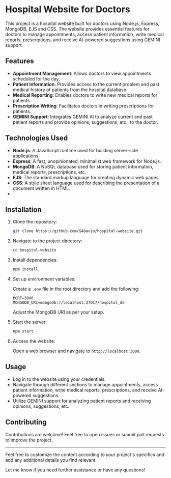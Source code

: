 

# Hospital Website for Doctors

This project is a hospital website built for doctors using Node.js, Express, MongoDB, EJS and CSS. The website provides essential features for doctors to manage appointments, access patient information, write medical reports, prescriptions, and receive AI-powered suggestions using GEMINI support.

## Features

- **Appointment Management**: Allows doctors to view appointments scheduled for the day.
- **Patient Information**: Provides access to the current problem and past medical history of patients from the hospital database.
- **Medical Reporting**: Enables doctors to write new medical reports for patients.
- **Prescription Writing**: Facilitates doctors in writing prescriptions for patients.
- **GEMINI Support**: Integrates GEMINI AI to analyze current and past patient reports and provide opinions, suggestions, etc., to the doctor.

## Technologies Used

- **Node.js**: A JavaScript runtime used for building server-side applications.
- **Express**: A fast, unopinionated, minimalist web framework for Node.js.
- **MongoDB**: A NoSQL database used for storing patient information, medical reports, prescriptions, etc.
- **EJS**: The standard markup language for creating dynamic web pages.
- **CSS**: A style sheet language used for describing the presentation of a document written in HTML.
- 

## Installation

1. Clone the repository:

   ```bash
   git clone https://github.com/S48avio/hospital-website.git
   ```

2. Navigate to the project directory:

   ```bash
   cd hospital-website
   ```

3. Install dependencies:

   ```bash
   npm install
   ```

4. Set up environment variables:

   Create a `.env` file in the root directory and add the following:

   ```
   PORT=3000
   MONGODB_URI=mongodb://localhost:27017/hospital_db
   ```

   Adjust the MongoDB URI as per your setup.

5. Start the server:

   ```bash
   npm start
   ```

6. Access the website:

   Open a web browser and navigate to `http://localhost:3000`.

## Usage

- Log in to the website using your credentials.
- Navigate through different sections to manage appointments, access patient information, write medical reports, prescriptions, and receive AI-powered suggestions.
- Utilize GEMINI support for analyzing patient reports and receiving opinions, suggestions, etc.

## Contributing

Contributions are welcome! Feel free to open issues or submit pull requests to improve the project.



---

Feel free to customize the content according to your project's specifics and add any additional details you find relevant.

Let me know if you need further assistance or have any questions!
